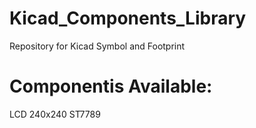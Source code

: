 # Kicad_Components_Library
Repository for Kicad Symbol and Footprint 

# Componentis Available:
LCD 240x240 ST7789 

